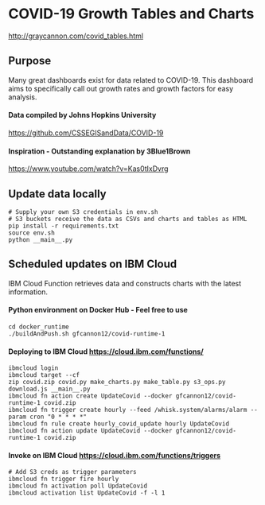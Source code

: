 # COVID-19 Growth Tables and Charts

http://graycannon.com/covid_tables.html

## Purpose
Many great dashboards exist for data related to COVID-19. This dashboard aims to specifically call out growth rates and growth factors for easy analysis.

#### Data compiled by Johns Hopkins University
https://github.com/CSSEGISandData/COVID-19

#### Inspiration - Outstanding explanation by 3Blue1Brown
https://www.youtube.com/watch?v=Kas0tIxDvrg

## Update data locally
```
# Supply your own S3 credentials in env.sh
# S3 buckets receive the data as CSVs and charts and tables as HTML
pip install -r requirements.txt
source env.sh
python __main__.py
```

## Scheduled updates on IBM Cloud
IBM Cloud Function retrieves data and constructs charts with the latest information.

#### Python environment on Docker Hub - Feel free to use
```
cd docker_runtime
./buildAndPush.sh gfcannon12/covid-runtime-1
```

#### Deploying to IBM Cloud https://cloud.ibm.com/functions/
```
ibmcloud login
ibmcloud target --cf
zip covid.zip covid.py make_charts.py make_table.py s3_ops.py download.js __main__.py
ibmcloud fn action create UpdateCovid --docker gfcannon12/covid-runtime-1 covid.zip
ibmcloud fn trigger create hourly --feed /whisk.system/alarms/alarm --param cron "0 * * * *"
ibmcloud fn rule create hourly_covid_update hourly UpdateCovid
ibmcloud fn action update UpdateCovid --docker gfcannon12/covid-runtime-1 covid.zip
```

#### Invoke on IBM Cloud https://cloud.ibm.com/functions/triggers
```
# Add S3 creds as trigger parameters
ibmcloud fn trigger fire hourly
ibmcloud fn activation poll UpdateCovid
ibmcloud activation list UpdateCovid -f -l 1 
```

